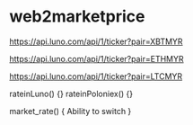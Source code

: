 # web2marketprice

https://api.luno.com/api/1/ticker?pair=XBTMYR

https://api.luno.com/api/1/ticker?pair=ETHMYR

https://api.luno.com/api/1/ticker?pair=LTCMYR


rateinLuno() {}
rateinPoloniex() {}

market_rate() { Ability to switch }
